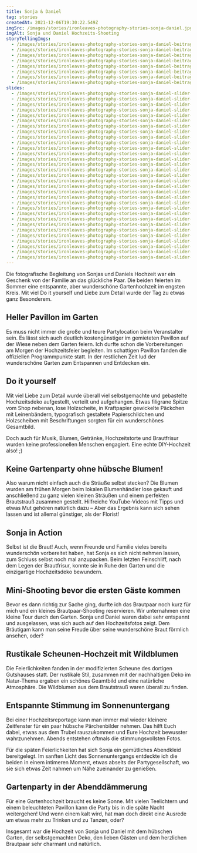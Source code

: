 ```yaml
---
title: Sonja & Daniel
tag: stories
createdAt: 2021-12-06T19:30:22.549Z
imgSrc: /images/stories/ironleaves-photography-stories-sonja-daniel.jpg
imgAlt: Sonja und Daniel Hochzeits-Shooting
storyTellingImgs:
  - /images/stories/ironleaves-photography-stories-sonja-daniel-beitrag-pavillon-gartenparty.jpg
  - /images/stories/ironleaves-photography-stories-sonja-daniel-beitrag-do-it-yourself-hochzeitsdeko.jpg
  - /images/stories/ironleaves-photography-stories-sonja-daniel-beitrag-blumen-stecken.jpg
  - /images/stories/ironleaves-photography-stories-sonja-daniel-beitrag-braut-vorbereitungen-herzballons.jpg
  - /images/stories/ironleaves-photography-stories-sonja-daniel-beitrag-mini-brautpaar-shooting-garten.jpg
  - /images/stories/ironleaves-photography-stories-sonja-daniel-beitrag-kuchen-anschneiden.jpg
  - /images/stories/ironleaves-photography-stories-sonja-daniel-beitrag-abend-schnappschuss-tanz.jpg
  - /images/stories/ironleaves-photography-stories-sonja-daniel-beitrag-abendstimmung-daemmerung-gartenfeier-hochzeit.jpg
slides:
  - /images/stories/ironleaves-photography-stories-sonja-daniel-slider-abend-tanz-schnappschuss.jpg
  - /images/stories/ironleaves-photography-stories-sonja-daniel-slider-abend-umarmung-tanz.jpg
  - /images/stories/ironleaves-photography-stories-sonja-daniel-slider-braut-vorbereitungen-luftballons.jpg
  - /images/stories/ironleaves-photography-stories-sonja-daniel-slider-braut.jpg
  - /images/stories/ironleaves-photography-stories-sonja-daniel-slider-brautpaar-kuss.jpg
  - /images/stories/ironleaves-photography-stories-sonja-daniel-slider-brautpaar-schreitend-brautstrauss.jpg
  - /images/stories/ironleaves-photography-stories-sonja-daniel-slider-brautpaar-sitzend-shooting-ungestellt.jpg
  - /images/stories/ironleaves-photography-stories-sonja-daniel-slider-brautpaar-tanzen-blumen-garten.jpg
  - /images/stories/ironleaves-photography-stories-sonja-daniel-slider-candybar-tischdeko-hochzeit.jpg
  - /images/stories/ironleaves-photography-stories-sonja-daniel-slider-detail-klammer-brautpaar-deko.jpg
  - /images/stories/ironleaves-photography-stories-sonja-daniel-slider-getting-ready-brautfrisur-reportage.jpg
  - /images/stories/ironleaves-photography-stories-sonja-daniel-slider-glas-blumendeko-sommer.jpg
  - /images/stories/ironleaves-photography-stories-sonja-daniel-slider-handkuss-brautpaar-shooting-sonne.jpg
  - /images/stories/ironleaves-photography-stories-sonja-daniel-slider-hochzeitsfotos-bruecke-blumen-sommer.jpg
  - /images/stories/ironleaves-photography-stories-sonja-daniel-slider-kirschbaum-lachend.jpg
  - /images/stories/ironleaves-photography-stories-sonja-daniel-slider-kuchen-selbstgemacht-hochzeitstorte.jpg
  - /images/stories/ironleaves-photography-stories-sonja-daniel-slider-lachend-brautpaar-brautigam.jpg
  - /images/stories/ironleaves-photography-stories-sonja-daniel-slider-lachend-ehrlich-emotional.jpg
  - /images/stories/ironleaves-photography-stories-sonja-daniel-slider-luftballons-herzballons-rot-weiss-helium.jpg
  - /images/stories/ironleaves-photography-stories-sonja-daniel-slider-pavillon-abends-programm-schnappschuss.jpg
  - /images/stories/ironleaves-photography-stories-sonja-daniel-slider-pavillon-blicke.jpg
  - /images/stories/ironleaves-photography-stories-sonja-daniel-slider-pavillon-dekoriert-gartenfeier-hochzeit.jpg
  - /images/stories/ironleaves-photography-stories-sonja-daniel-slider-schaukel-abends.jpg
  - /images/stories/ironleaves-photography-stories-sonja-daniel-slider-schaukel-shooting-sitzend.jpg
  - /images/stories/ironleaves-photography-stories-sonja-daniel-slider-sitzend-teich-bank-brautpaar.jpg
  - /images/stories/ironleaves-photography-stories-sonja-daniel-slider-stimmung-holz-rustikal.jpg
  - /images/stories/ironleaves-photography-stories-sonja-daniel-slider-tanz-lachend-brautpaar-garten.jpg
  - /images/stories/ironleaves-photography-stories-sonja-daniel-slider-tanz-umarmung-abends.jpg
  - /images/stories/ironleaves-photography-stories-sonja-daniel-slider-tischdeko-selbstgemacht-blumen.jpg
  - /images/stories/ironleaves-photography-stories-sonja-daniel-slider-umarmung-intim-emotional.jpg
  - /images/stories/ironleaves-photography-stories-sonja-daniel-slider-wedding-schild-rustikal-holz.jpg
---
```


Die fotografische Begleitung von Sonjas und Daniels Hochzeit war ein Geschenk von der Familie an das glückliche Paar. Die beiden feierten im Sommer eine entspannte, aber wunderschöne Gartenhochzeit im engsten Kreis. Mit viel Do it yourself und Liebe zum Detail wurde der Tag zu etwas ganz Besonderem.

## Heller Pavillon im Garten

Es muss nicht immer die große und teure Partylocation beim Veranstalter sein. Es lässt sich auch deutlich kostengünstiger im gemieteten Pavillon auf der Wiese neben dem Garten feiern. Ich durfte schon die Vorbereitungen am Morgen der Hochzeitsfeier begleiten. Im schattigen Pavillon fanden die offiziellen Programmpunkte statt. In der restlichen Zeit lud der wunderschöne Garten zum Entspannen und Entdecken ein.

## Do it yourself

Mit viel Liebe zum Detail wurde überall viel selbstgemachte und gebastelte Hochzeitsdeko aufgestellt, verteilt und aufgehangen. Etwas filigrane Spitze vom Shop nebenan, lose Holzscheite, in Kraftpapier gewickelte Päckchen mit Leinenbändern, typografisch gestaltete Papierschildchen und Holzscheiben mit Beschriftungen sorgten für ein wunderschönes Gesamtbild.

Doch auch für Musik, Blumen, Getränke, Hochzeitstorte und Brautfrisur wurden keine professionellen Menschen engagiert. Eine echte DIY-Hochzeit also! ;)

## Keine Gartenparty ohne hübsche Blumen!

Also warum nicht einfach auch die Sträuße selbst stecken? Die Blumen wurden am frühen Morgen beim lokalen Blumenhändler lose gekauft und anschließend zu ganz vielen kleinen Sträußen und einem perfekten Brautstrauß zusammen gestellt. Hilfreiche YouTube-Videos mit Tipps und etwas Mut gehören natürlich dazu – Aber das Ergebnis kann sich sehen lassen und ist allemal günstiger, als der Florist!

## Sonja in Action

Selbst ist die Braut! Auch, wenn Freunde und Familie vieles bereits wunderschön vorbereitet haben, hat Sonja es sich nicht nehmen lassen, zum Schluss selbst noch mal anzupacken. Beim letzten Feinschliff, nach dem Legen der Brautfrisur, konnte sie in Ruhe den Garten und die einzigartige Hochzeitsdeko bewundern.

## Mini-Shooting bevor die ersten Gäste kommen

Bevor es dann richtig zur Sache ging, durfte ich das Brautpaar noch kurz für mich und ein kleines Brautpaar-Shooting reservieren. Wir unternahmen eine kleine Tour durch den Garten. Sonja und Daniel waren dabei sehr entspannt und ausgelassen, was sich auch auf den Hochzeitsfotos zeigt. Dem Bräutigam kann man seine Freude über seine wunderschöne Braut förmlich ansehen, oder?

## Rustikale Scheunen-Hochzeit mit Wildblumen

Die Feierlichkeiten fanden in der modifizierten Scheune des dortigen Gutshauses statt. Der rustikale Stil, zusammen mit der nachhaltigen Deko im Natur-Thema ergaben ein schönes Geamtbild und eine natürliche Atmosphäre. Die Wildblumen aus dem Brautstrauß waren überall zu finden.

## Entspannte Stimmung im Sonnenuntergang

Bei einer Hochzeitsreportage kann man immer mal wieder kleinere Zeitfenster für ein paar hübsche Pärchenbilder nehmen. Das hilft Euch dabei, etwas aus dem Trubel rauszukommen und Eure Hochzeit bewusster wahrzunehmen. Abends entstehen oftmals die stimmungsvollsten Fotos.

Für die späten Feierlichkeiten hat sich Sonja ein gemütliches Abendkleid bereitgelegt. Im sanften Licht des Sonnenuntergangs entdeckte ich die beiden in einem intimeren Moment, etwas abseits der Partygesellschaft, wo sie sich etwas Zeit nahmen um Nähe zueinander zu genießen.

## Gartenparty in der Abenddämmerung

Für eine Gartenhochzeit braucht es keine Sonne. Mit vielen Teelichtern und einem beleuchteten Pavillon kann die Party bis in die späte Nacht weitergehen! Und wenn einem kalt wird, hat man doch direkt eine Ausrede um etwas mehr zu Trinken und zu Tanzen, oder?

Insgesamt war die Hochzeit von Sonja und Daniel mit dem hübschen Garten, der selbstgemachten Deko, den lieben Gästen und dem herzlichen Brautpaar sehr charmant und natürlich.
